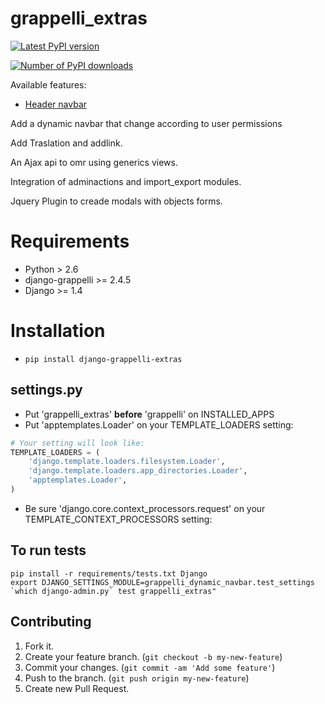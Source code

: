 # grappelli_extras

[![Latest PyPI version](https://pypip.in/v/django-grappelli-extras/badge.png)](https://crate.io/packages/django-grappelli-extras/)

[![Number of PyPI downloads](https://pypip.in/d/django-grappelli-extras/badge.png)](https://crate.io/packages/django-grappelli-extras/)


Available features:
* [Header navbar](#navbar)

Add a dynamic navbar that change according to user permissions

Add Traslation and addlink.

An Ajax api to omr using generics views.

Integration of adminactions and import_export modules.

Jquery Plugin to creade modals with objects forms.

# Requirements

* Python > 2.6
* django-grappelli >= 2.4.5
* Django >= 1.4

# Installation

* ```pip install django-grappelli-extras```

## settings.py

 * Put 'grappelli_extras' **before** 'grappelli' on INSTALLED_APPS
 * Put 'apptemplates.Loader' on your TEMPLATE_LOADERS setting:

```python
# Your setting will look like:
TEMPLATE_LOADERS = (
    'django.template.loaders.filesystem.Loader',
    'django.template.loaders.app_directories.Loader',
    'apptemplates.Loader',
)
```

 * Be sure 'django.core.context_processors.request' on your TEMPLATE_CONTEXT_PROCESSORS setting:


## To run tests

```
pip install -r requirements/tests.txt Django
export DJANGO_SETTINGS_MODULE=grappelli_dynamic_navbar.test_settings
`which django-admin.py` test grappelli_extras"
```

## Contributing

1. Fork it.
2. Create your feature branch. (`git checkout -b my-new-feature`)
3. Commit your changes. (`git commit -am 'Add some feature'`)
4. Push to the branch. (`git push origin my-new-feature`)
5. Create new Pull Request.